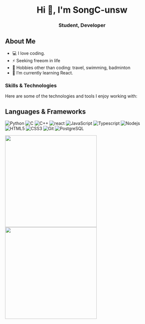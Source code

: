 <h1 align="center">Hi 👋, I'm SongC-unsw</h1>
<h3 align="center">Student, Developer</h3>

## About Me
 - 💻 I love coding.
 - ⚡️ Seeking freeom in life
 - 🎿 Hobbies other than coding: travel, swimming, badminton
 - 🌱 I’m currently learning React.
### Skills & Technologies

Here are some of the technologies and tools I enjoy working with:

## Languages & Frameworks
![Python](https://img.shields.io/badge/-Python-000000?style=flat&logo=python)
![C](https://img.shields.io/badge/-C-000000?style=flat&logo=c)
![C++](https://img.shields.io/badge/-C++-000000?style=flat&logo=cpp)
![react](https://img.shields.io/badge/-React-000000?style=flat&logo=react)
![JavaScript](https://img.shields.io/badge/-JavaScript-000000?style=flat&logo=javascript)
![Typescript](https://img.shields.io/badge/-Typescript-000000?style=flat&logo=typescript)
![Nodejs](https://img.shields.io/badge/-Nodejs-000000?style=flat&logo=nodejs)
![HTML5](https://img.shields.io/badge/-HTML5-000000?style=flat&logo=html5)
![CSS3](https://img.shields.io/badge/-CSS-000000?style=flat&logo=css3)
![Git](https://img.shields.io/badge/-Git-000000?style=flat&logo=git)
![PostgreSQL](https://img.shields.io/badge/-PostgreSQL-000000?style=flat&logo=postgresql)

<img align='left' width="300" src="https://github-readme-stats.vercel.app/api/top-langs/?username=SongC-unsw&layout=compact">
<img width="300" src="https://github-readme-stats.vercel.app/api?username=SongC-unsw&show_icons=true&title_color=03fc90&icon_color=03fc90&text_color=03fc90&bg_color=002b19">

